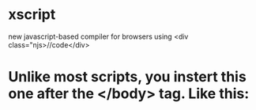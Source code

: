 # xscript
new javascript-based compiler for browsers using &lt;div class="njs>//code&lt;/div>

<h1>Unlike most scripts, you instert this one after the &#60;/body&#62; tag. Like this:<h1>
<h3></h3>
